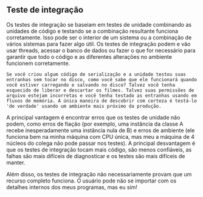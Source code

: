 ## Teste de integração

Os testes de integração se baseiam em testes de unidade combinando as unidades de código e testando se a combinação resultante funciona corretamente. Isso pode ser o interior de um sistema ou a combinação de vários sistemas para fazer algo útil. Os testes de integração podem e vão usar threads, acessar o banco de dados ou fazer o que for necessário para garantir que todo o código e as diferentes alterações no ambiente funcionem corretamente.

```
Se você criou algum código de serialização e a unidade testou suas entranhas sem tocar no disco, como você sabe que ele funcionará quando você estiver carregando e salvando no disco? Talvez você tenha esquecido de liberar e descartar os filmes. Talvez suas permissões de arquivo estejam incorretas e você tenha testado as entranhas usando em fluxos de memória. A única maneira de descobrir com certeza é testá-lo 'de verdade' usando um ambiente mais próximo da produção.
```

A principal vantagem é encontrar erros que os testes de unidade não podem, como erros de fiação (por exemplo, uma instância da classe A recebe inesperadamente uma instância nula de B) e erros de ambiente (ele funciona bem na minha máquina com CPU única, mas meu a máquina de 4 núcleos do colega não pode passar nos testes). A principal desvantagem é que os testes de integração tocam mais código, são menos confiáveis, as falhas são mais difíceis de diagnosticar e os testes são mais difíceis de manter.

Além disso, os testes de integração não necessariamente provam que um recurso completo funciona. O usuário pode não se importar com os detalhes internos dos meus programas, mas eu sim!
